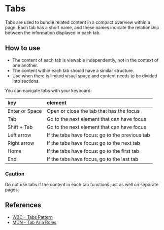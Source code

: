 <!-- @license CC0-1.0 -->

# Tabs

Tabs are used to bundle related content in a compact overview within a page. Each tab has a short name, and these names indicate the relationship between the information displayed in each tab.

## How to use

- The content of each tab is viewable independently, not in the context of one another.
- The content within each tab should have a similar structure.
- Use when there is limited visual space and content needs to be divided into sections.

You can navigate tabs with your keyboard:

| key            | element                                        |
| :------------- | :--------------------------------------------- |
| Enter or Space | Open or close the tab that has the focus       |
| Tab            | Go to the next element that can have focus     |
| Shift + Tab    | Go to the next element that can have focus     |
| Left arrow     | If the tabs have focus: go to the previous tab |
| Right arrow    | If the tabs have focus: go to the next tab     |
| Home           | If the tabs have focus: go to the first tab    |
| End            | If the tabs have focus, go to the last tab     |

### Caution

Do not use tabs if the content in each tab functions just as well on separate pages.

## References

- [W3C - Tabs Pattern](https://www.w3.org/WAI/ARIA/apg/patterns/tabs/)
- [MDN - Tab Aria Roles](https://developer.mozilla.org/en-US/docs/Web/Accessibility/ARIA/Roles/tab_role)
